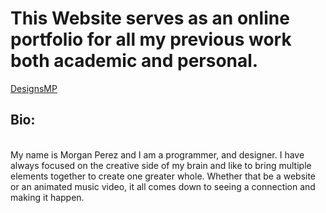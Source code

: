 <h1>This Website serves as an online portfolio for all my previous work both academic and personal.</h1>
<a href="https://designsmp.github.io/index.html" target="_blank">DesignsMP</a>
<h2>Bio:</h2>
<br>
My name is Morgan Perez and I am a programmer, and designer. I have always focused on the creative side of my brain and like to bring multiple elements together to create one greater whole. Whether that be a website or an animated music video, it all comes down to seeing a connection and making it happen.
